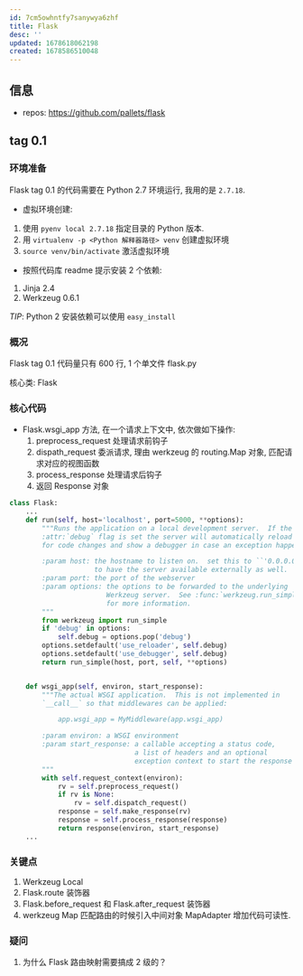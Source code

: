 ```yaml
---
id: 7cm5owhntfy7sanywya6zhf
title: Flask
desc: ''
updated: 1678618062198
created: 1678586510048
---
```


## 信息

- repos: https://github.com/pallets/flask

## tag 0.1

### 环境准备

Flask tag 0.1 的代码需要在 Python 2.7 环境运行,
我用的是 `2.7.18`.

- 虚拟环境创建:
1. 使用 `pyenv local 2.7.18` 指定目录的 Python 版本.
2. 用 `virtualenv -p <Python 解释器路径> venv` 创建虚拟环境
3. `source venv/bin/activate` 激活虚拟环境

- 按照代码库 readme 提示安装 2 个依赖:
1. Jinja 2.4
2. Werkzeug 0.6.1

*TIP*: Python 2 安装依赖可以使用 `easy_install`

### 概况

Flask tag 0.1 代码量只有 600 行, 1 个单文件 flask.py

核心类: Flask

### 核心代码

- Flask.wsgi_app 方法, 在一个请求上下文中, 依次做如下操作:
  1. preprocess_request 处理请求前钩子
  2. dispath_request 委派请求, 理由 werkzeug 的 routing.Map 对象,
  匹配请求对应的视图函数
  3. process_response 处理请求后钩子
  4. 返回 Response 对象

```python
class Flask:
    ...
    def run(self, host='localhost', port=5000, **options):
        """Runs the application on a local development server.  If the
        :attr:`debug` flag is set the server will automatically reload
        for code changes and show a debugger in case an exception happened.

        :param host: the hostname to listen on.  set this to ``'0.0.0.0'``
                     to have the server available externally as well.
        :param port: the port of the webserver
        :param options: the options to be forwarded to the underlying
                        Werkzeug server.  See :func:`werkzeug.run_simple`
                        for more information.
        """
        from werkzeug import run_simple
        if 'debug' in options:
            self.debug = options.pop('debug')
        options.setdefault('use_reloader', self.debug)
        options.setdefault('use_debugger', self.debug)
        return run_simple(host, port, self, **options)


    def wsgi_app(self, environ, start_response):
        """The actual WSGI application.  This is not implemented in
        `__call__` so that middlewares can be applied:

            app.wsgi_app = MyMiddleware(app.wsgi_app)

        :param environ: a WSGI environment
        :param start_response: a callable accepting a status code,
                               a list of headers and an optional
                               exception context to start the response
        """
        with self.request_context(environ):
            rv = self.preprocess_request()
            if rv is None:
                rv = self.dispatch_request()
            response = self.make_response(rv)
            response = self.process_response(response)
            return response(environ, start_response)
    ...
```

### 关键点

1. Werkzeug Local
1. Flask.route 装饰器
1. Flask.before_request 和 Flask.after_request 装饰器
1. werkzeug Map 匹配路由的时候引入中间对象 MapAdapter 增加代码可读性.

### 疑问

1. 为什么 Flask 路由映射需要搞成 2 级的？

